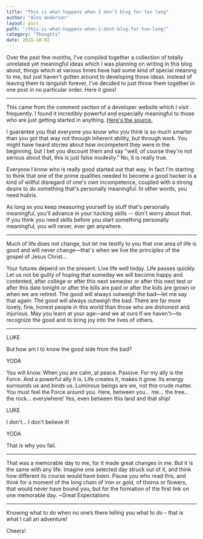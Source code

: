 ```yaml
---
title: "This is what happens when I don't blog for too long"
author: "Alex Anderson"
layout: post
path: "/this-is-what-happens-when-i-dont-blog-for-too-long/"
category: "Thoughts"
date: 2015-10-02
---
```


Over the past few months, I've compiled together a collection of totally unrelated yet meaningful ideas which I was planning on writing in this blog about, things which at various times have had some kind of special meaning to me, but just haven't gotten around to developing those ideas. Instead of leaving them to languish forever, I've decided to just throw them together in one post in no particular order. Here it goes!

---

This came from the comment section of a developer website which I visit frequently. I found it incredibly powerful and especially meaningful to those who are just getting started in anything. [Here's the source.](https://news.ycombinator.com/item?id=2263085)

I guarantee you that everyone you know who you think is so much smarter than you got that way not through inherent ability, but through work. You might have heard stories about how incompetent they were in the beginning, but I bet you discount them and say "well, of course they're not serious about that, this is just false modesty." No, it is really true.

Everyone I know who is really good started out that way. In fact I'm starting to think that one of the prime qualities needed to become a good hacker is a kind of willful disregard of one's own incompetence, coupled with a strong desire to do something that's personally meaningful. In other words, you need hubris.

As long as you keep measuring yourself by stuff that's personally meaningful, you'll advance in your hacking skills -- don't worry about that. If you think you need skills before you start something personally meaningful, you will never, ever get anywhere.

---

Much of life does not change, but let me testify to you that one area of life is good and will never change—that's when we live the principles of the gospel of Jesus Christ...

Your futures depend on the present. Live life well today. Life passes quickly. Let us not be guilty of hoping that someday we will become happy and contented, after college or after this next semester or after this next test or after this date tonight or after the bills are paid or after the kids are grown or when we are retired. The good will always outweigh the bad—let me say that again: The good will always outweigh the bad. There are far more lovely, fine, honest people in this world than those who are dishonest and injurious. May you learn at your age—and we at ours if we haven't—to recognize the good and to bring joy into the lives of others.

---

LUKE

But how am I to know the good side from the bad?

YODA

You will know. When you are calm, at peace. Passive. For my ally is the Force. And a powerful ally it is. Life creates it, makes it grow. Its energy surrounds us and binds us. Luminous beings are we, not this crude matter. You must feel the Force around you. Here, between you... me... the tree... the rock... everywhere! Yes, even between this land and that ship!

LUKE

I don't... I don't believe it!

YODA

That is why you fail.

---

That was a memorable day to me, for it made great changes in me. But it is the same with any life. Imagine one selected day struck out of it, and think how different its course would have been. Pause you who read this, and think for a moment of the long chain of iron or gold, of thorns or flowers, that would never have bound you, but for the formation of the first link on one memorable day. ~Great Expectations

---

Knowing what to do when no one’s there telling you what to do - that is what I call an adventure!

Cheers!
